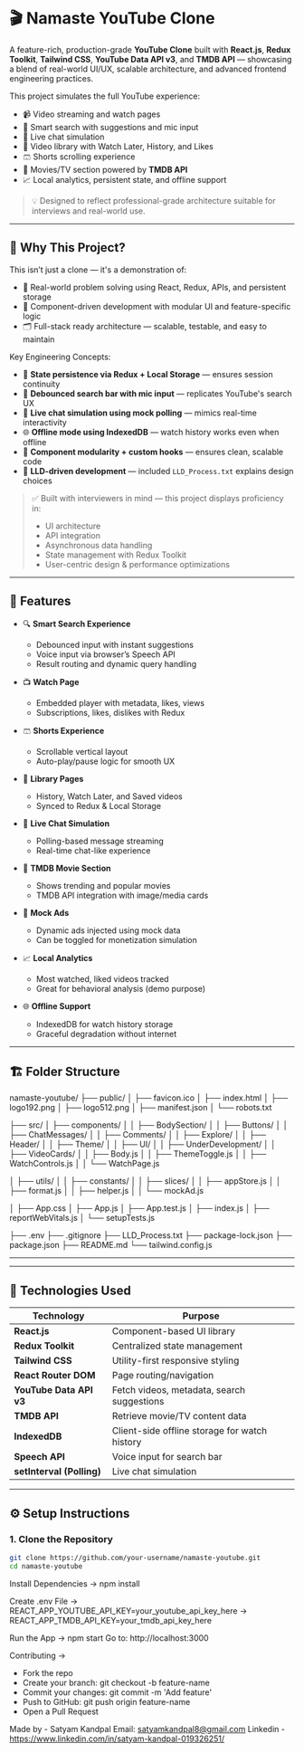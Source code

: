 # 🎬 Namaste YouTube Clone

A feature-rich, production-grade **YouTube Clone** built with **React.js**, **Redux Toolkit**, **Tailwind CSS**, **YouTube Data API v3**, and **TMDB API** — showcasing a blend of real-world UI/UX, scalable architecture, and advanced frontend engineering practices.

This project simulates the full YouTube experience:

- 📹 Video streaming and watch pages
- 🔎 Smart search with suggestions and mic input
- 💬 Live chat simulation
- 📁 Video library with Watch Later, History, and Likes
- 🩳 Shorts scrolling experience
- 🎥 Movies/TV section powered by **TMDB API**
- 📈 Local analytics, persistent state, and offline support

> 💡 Designed to reflect professional-grade architecture suitable for interviews and real-world use.

---

## 🌟 Why This Project?

This isn’t just a clone — it's a demonstration of:

- 🧠 Real-world problem solving using React, Redux, APIs, and persistent storage
- 🧩 Component-driven development with modular UI and feature-specific logic
- 🗂️ Full-stack ready architecture — scalable, testable, and easy to maintain

Key Engineering Concepts:

- 🔁 **State persistence via Redux + Local Storage** — ensures session continuity
- 🎤 **Debounced search bar with mic input** — replicates YouTube's search UX
- 🔄 **Live chat simulation using mock polling** — mimics real-time interactivity
- 🌐 **Offline mode using IndexedDB** — watch history works even when offline
- 🧱 **Component modularity + custom hooks** — ensures clean, scalable code
- 📑 **LLD-driven development** — included `LLD_Process.txt` explains design choices

> ✅ Built with interviewers in mind — this project displays proficiency in:
>
> - UI architecture
> - API integration
> - Asynchronous data handling
> - State management with Redux Toolkit
> - User-centric design & performance optimizations

---

## 🚀 Features

- 🔍 **Smart Search Experience**

  - Debounced input with instant suggestions
  - Voice input via browser’s Speech API
  - Result routing and dynamic query handling

- 📺 **Watch Page**

  - Embedded player with metadata, likes, views
  - Subscriptions, likes, dislikes with Redux

- 🩳 **Shorts Experience**

  - Scrollable vertical layout
  - Auto-play/pause logic for smooth UX

- 📁 **Library Pages**

  - History, Watch Later, and Saved videos
  - Synced to Redux & Local Storage

- 💬 **Live Chat Simulation**

  - Polling-based message streaming
  - Real-time chat-like experience

- 🎥 **TMDB Movie Section**

  - Shows trending and popular movies
  - TMDB API integration with image/media cards

- 📢 **Mock Ads**

  - Dynamic ads injected using mock data
  - Can be toggled for monetization simulation

- 📈 **Local Analytics**

  - Most watched, liked videos tracked
  - Great for behavioral analysis (demo purpose)

- 🌐 **Offline Support**
  - IndexedDB for watch history storage
  - Graceful degradation without internet

---

## 🏗️ Folder Structure

namaste-youtube/
├── public/
│ ├── favicon.ico
│ ├── index.html
│ ├── logo192.png
│ ├── logo512.png
│ ├── manifest.json
│ └── robots.txt

├── src/
│ ├── components/
│ │ ├── BodySection/
│ │ ├── Buttons/
│ │ ├── ChatMessages/
│ │ ├── Comments/
│ │ ├── Explore/
│ │ ├── Header/
│ │ ├── Theme/
│ │ ├── UI/
│ │ ├── UnderDevelopment/
│ │ ├── VideoCards/
│ │ ├── Body.js
│ │ ├── ThemeToggle.js
│ │ ├── WatchControls.js
│ │ └── WatchPage.js

│ ├── utils/
│ │ ├── constants/
│ │ ├── slices/
│ │ ├── appStore.js
│ │ ├── format.js
│ │ ├── helper.js
│ │ └── mockAd.js

│ ├── App.css
│ ├── App.js
│ ├── App.test.js
│ ├── index.js
│ ├── reportWebVitals.js
│ └── setupTests.js

├── .env
├── .gitignore
├── LLD_Process.txt
├── package-lock.json
├── package.json
├── README.md
└── tailwind.config.js

---

---

## 🧰 Technologies Used

| Technology                | Purpose                                       |
| ------------------------- | --------------------------------------------- |
| **React.js**              | Component-based UI library                    |
| **Redux Toolkit**         | Centralized state management                  |
| **Tailwind CSS**          | Utility-first responsive styling              |
| **React Router DOM**      | Page routing/navigation                       |
| **YouTube Data API v3**   | Fetch videos, metadata, search suggestions    |
| **TMDB API**              | Retrieve movie/TV content data                |
| **IndexedDB**             | Client-side offline storage for watch history |
| **Speech API**            | Voice input for search bar                    |
| **setInterval (Polling)** | Live chat simulation                          |

---

## ⚙️ Setup Instructions

### 1. Clone the Repository

```bash
git clone https://github.com/your-username/namaste-youtube.git
cd namaste-youtube
```

Install Dependencies -> npm install

Create .env File
-> REACT_APP_YOUTUBE_API_KEY=your_youtube_api_key_here
-> REACT_APP_TMDB_API_KEY=your_tmdb_api_key_here

Run the App -> npm start
Go to: http://localhost:3000

Contributing ->

- Fork the repo
- Create your branch: git checkout -b feature-name
- Commit your changes: git commit -m 'Add feature'
- Push to GitHub: git push origin feature-name
- Open a Pull Request

Made by - Satyam Kandpal
Email: satyamkandpal8@gmail.com
Linkedin - https://www.linkedin.com/in/satyam-kandpal-019326251/
